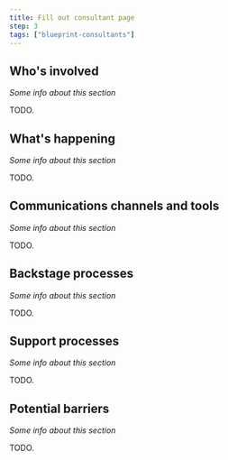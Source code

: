 ```yaml
---
title: Fill out consultant page
step: 3
tags: ["blueprint-consultants"]
---
```

## Who's involved

_Some info about this section_

TODO.

## What's happening

_Some info about this section_

TODO.

## Communications channels and tools

_Some info about this section_

TODO.

## Backstage processes

_Some info about this section_

TODO.

## Support processes

_Some info about this section_

TODO.

## Potential barriers

_Some info about this section_

TODO.
